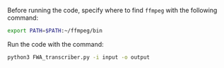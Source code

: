 Before running the code, specify where to find `ffmpeg` with the following command: 

```bash
export PATH=$PATH:~/ffmpeg/bin
```

Run the code with the command: 

```bash
python3 FWA_transcriber.py -i input -o output
```
